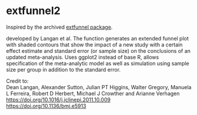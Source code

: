 # extfunnel2

Inspired by the archived <a href="https://cran.r-project.org/web/packages/extfunnel/index.html">extfunnel package</a>.</p> developed by Langan et al. The function generates an extended funnel plot with shaded contours that show the impact of a new study with a certain effect estimate and standard error (or sample size) on the conclusions of an updated meta-analysis. Uses ggplot2 instead of base R, allows specification of the meta-analytic model as well as simulation using sample size per group in addition to the standard error. 

Credit to: <br>
Dean Langan, Alexander Sutton, Julian PT Higgins, Walter Gregory, Manuela L Ferreira, Robert D Herbert, Michael J Crowther and Arianne Verhagen <br>
https://doi.org/10.1016/j.jclinepi.2011.10.009 <br>
https://doi.org/10.1136/bmj.e5913 <br>
